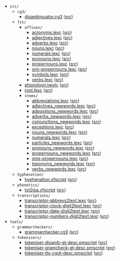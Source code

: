 * `src/`
    * `cg3/`
        * [disambiguator.cg3](src-cg3-disambiguator.cg3.html) ([src](https://github.com/giellalt/lang-sms/blob/main/src/cg3/disambiguator.cg3))
    * `fst/`
        * `affixes/`
            * [acronyms.lexc](src-fst-affixes-acronyms.lexc.html) ([src](https://github.com/giellalt/lang-sms/blob/main/src/fst/affixes/acronyms.lexc))
            * [adjectives.lexc](src-fst-affixes-adjectives.lexc.html) ([src](https://github.com/giellalt/lang-sms/blob/main/src/fst/affixes/adjectives.lexc))
            * [adverbs.lexc](src-fst-affixes-adverbs.lexc.html) ([src](https://github.com/giellalt/lang-sms/blob/main/src/fst/affixes/adverbs.lexc))
            * [nouns.lexc](src-fst-affixes-nouns.lexc.html) ([src](https://github.com/giellalt/lang-sms/blob/main/src/fst/affixes/nouns.lexc))
            * [numerals.lexc](src-fst-affixes-numerals.lexc.html) ([src](https://github.com/giellalt/lang-sms/blob/main/src/fst/affixes/numerals.lexc))
            * [pronouns.lexc](src-fst-affixes-pronouns.lexc.html) ([src](https://github.com/giellalt/lang-sms/blob/main/src/fst/affixes/pronouns.lexc))
            * [propernouns.lexc](src-fst-affixes-propernouns.lexc.html) ([src](https://github.com/giellalt/lang-sms/blob/main/src/fst/affixes/propernouns.lexc))
            * [smi-propernouns.lexc](src-fst-affixes-smi-propernouns.lexc.html) ([src](https://github.com/giellalt/lang-sms/blob/main/src/fst/affixes/smi-propernouns.lexc))
            * [symbols.lexc](src-fst-affixes-symbols.lexc.html) ([src](https://github.com/giellalt/lang-sms/blob/main/src/fst/affixes/symbols.lexc))
            * [verbs.lexc](src-fst-affixes-verbs.lexc.html) ([src](https://github.com/giellalt/lang-sms/blob/main/src/fst/affixes/verbs.lexc))
        * [phonology.twolc](src-fst-phonology.twolc.html) ([src](https://github.com/giellalt/lang-sms/blob/main/src/fst/phonology.twolc))
        * [root.lexc](src-fst-root.lexc.html) ([src](https://github.com/giellalt/lang-sms/blob/main/src/fst/root.lexc))
        * `stems/`
            * [abbreviations.lexc](src-fst-stems-abbreviations.lexc.html) ([src](https://github.com/giellalt/lang-sms/blob/main/src/fst/stems/abbreviations.lexc))
            * [adjectives_newwords.lexc](src-fst-stems-adjectives_newwords.lexc.html) ([src](https://github.com/giellalt/lang-sms/blob/main/src/fst/stems/adjectives_newwords.lexc))
            * [adpositions_newwords.lexc](src-fst-stems-adpositions_newwords.lexc.html) ([src](https://github.com/giellalt/lang-sms/blob/main/src/fst/stems/adpositions_newwords.lexc))
            * [adverbs_newwords.lexc](src-fst-stems-adverbs_newwords.lexc.html) ([src](https://github.com/giellalt/lang-sms/blob/main/src/fst/stems/adverbs_newwords.lexc))
            * [conjunctions_newwords.lexc](src-fst-stems-conjunctions_newwords.lexc.html) ([src](https://github.com/giellalt/lang-sms/blob/main/src/fst/stems/conjunctions_newwords.lexc))
            * [exceptions.lexc](src-fst-stems-exceptions.lexc.html) ([src](https://github.com/giellalt/lang-sms/blob/main/src/fst/stems/exceptions.lexc))
            * [nouns_newwords.lexc](src-fst-stems-nouns_newwords.lexc.html) ([src](https://github.com/giellalt/lang-sms/blob/main/src/fst/stems/nouns_newwords.lexc))
            * [numerals.lexc](src-fst-stems-numerals.lexc.html) ([src](https://github.com/giellalt/lang-sms/blob/main/src/fst/stems/numerals.lexc))
            * [particles_newwords.lexc](src-fst-stems-particles_newwords.lexc.html) ([src](https://github.com/giellalt/lang-sms/blob/main/src/fst/stems/particles_newwords.lexc))
            * [pronouns_newwords.lexc](src-fst-stems-pronouns_newwords.lexc.html) ([src](https://github.com/giellalt/lang-sms/blob/main/src/fst/stems/pronouns_newwords.lexc))
            * [propernouns_newwords.lexc](src-fst-stems-propernouns_newwords.lexc.html) ([src](https://github.com/giellalt/lang-sms/blob/main/src/fst/stems/propernouns_newwords.lexc))
            * [sms-propernouns.lexc](src-fst-stems-sms-propernouns.lexc.html) ([src](https://github.com/giellalt/lang-sms/blob/main/src/fst/stems/sms-propernouns.lexc))
            * [toponyms_newwords.lexc](src-fst-stems-toponyms_newwords.lexc.html) ([src](https://github.com/giellalt/lang-sms/blob/main/src/fst/stems/toponyms_newwords.lexc))
            * [verbs_newwords.lexc](src-fst-stems-verbs_newwords.lexc.html) ([src](https://github.com/giellalt/lang-sms/blob/main/src/fst/stems/verbs_newwords.lexc))
    * `hyphenation/`
        * [hyphenation.xfscript](src-hyphenation-hyphenation.xfscript.html) ([src](https://github.com/giellalt/lang-sms/blob/main/src/hyphenation/hyphenation.xfscript))
    * `phonetics/`
        * [txt2ipa.xfscript](src-phonetics-txt2ipa.xfscript.html) ([src](https://github.com/giellalt/lang-sms/blob/main/src/phonetics/txt2ipa.xfscript))
    * `transcriptions/`
        * [transcriptor-abbrevs2text.lexc](src-transcriptions-transcriptor-abbrevs2text.lexc.html) ([src](https://github.com/giellalt/lang-sms/blob/main/src/transcriptions/transcriptor-abbrevs2text.lexc))
        * [transcriptor-clock-digit2text.lexc](src-transcriptions-transcriptor-clock-digit2text.lexc.html) ([src](https://github.com/giellalt/lang-sms/blob/main/src/transcriptions/transcriptor-clock-digit2text.lexc))
        * [transcriptor-date-digit2text.lexc](src-transcriptions-transcriptor-date-digit2text.lexc.html) ([src](https://github.com/giellalt/lang-sms/blob/main/src/transcriptions/transcriptor-date-digit2text.lexc))
        * [transcriptor-numbers-digit2text.lexc](src-transcriptions-transcriptor-numbers-digit2text.lexc.html) ([src](https://github.com/giellalt/lang-sms/blob/main/src/transcriptions/transcriptor-numbers-digit2text.lexc))
* `tools/`
    * `grammarcheckers/`
        * [grammarchecker.cg3](tools-grammarcheckers-grammarchecker.cg3.html) ([src](https://github.com/giellalt/lang-sms/blob/main/tools/grammarcheckers/grammarchecker.cg3))
    * `tokenisers/`
        * [tokeniser-disamb-gt-desc.pmscript](tools-tokenisers-tokeniser-disamb-gt-desc.pmscript.html) ([src](https://github.com/giellalt/lang-sms/blob/main/tools/tokenisers/tokeniser-disamb-gt-desc.pmscript))
        * [tokeniser-gramcheck-gt-desc.pmscript](tools-tokenisers-tokeniser-gramcheck-gt-desc.pmscript.html) ([src](https://github.com/giellalt/lang-sms/blob/main/tools/tokenisers/tokeniser-gramcheck-gt-desc.pmscript))
        * [tokeniser-tts-cggt-desc.pmscript](tools-tokenisers-tokeniser-tts-cggt-desc.pmscript.html) ([src](https://github.com/giellalt/lang-sms/blob/main/tools/tokenisers/tokeniser-tts-cggt-desc.pmscript))
